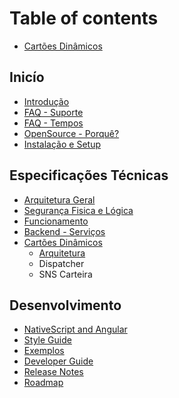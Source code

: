 # Table of contents

* [Cartões Dinâmicos](README.md)

## Inicío

* [Introdução](inicio/introducao.md)
* [FAQ - Suporte](inicio/faq-suporte.md)
* [FAQ - Tempos](inicio/faq-tempos.md)
* [OpenSource - Porquê?](inicio/opensource-porque.md)
* [Instalação e Setup](inicio/instalacao-e-setup.md)

## Especificações Técnicas

* [Arquitetura Geral](especificacoes-tecnicas/arquitetura-geral.md)
* [Segurança Fisica e Lógica](especificacoes-tecnicas/seguranca-fisica-e-logica.md)
* [Funcionamento](especificacoes-tecnicas/funcionamento.md)
* [Backend - Serviços](especificacoes-tecnicas/backend-servicos.md)
* [Cartões Dinâmicos](especificacoes-tecnicas/cartoes-dinamicos/README.md)
  * [Arquitetura](especificacoes-tecnicas/cartoes-dinamicos/arquitetura.md)
  * Dispatcher
  * SNS Carteira

## Desenvolvimento

* [NativeScript and Angular](desenvolvimento/nativescript-and-angular.md)
* [Style Guide](desenvolvimento/style-guide.md)
* [Exemplos](exemplos.md)
* [Developer Guide](developer-guide.md)
* [Release Notes](release-notes.md)
* [Roadmap](roadmap.md)

